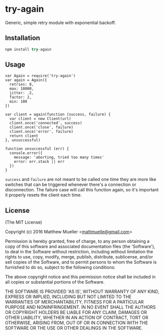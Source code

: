 
# try-again

  Generic, simple retry module with exponential backoff.

## Installation

```js
npm install try-again
```

## Usage

```
var Again = require('try-again')
var again = Again({
  retries: 8,
  max: 10000,
  jitter: .2,
  factor: 2,
  min: 100
})

var client = again(function (success, failure) {
  var client = new Client(url)
  client.once('connected', success)
  client.once('close', failure)
  client.once('error', failure)
  return client
}, unsuccessful)

function unsuccessful (err) {
  console.error({
    message: 'aborting, tried too many times'
    error: err.stack || err
  })
}
```

`success` and `failure` are not meant to be called one time they are more like switches
that can be triggered whenever there's a connection or disconnection. The failure case
will call this function again, so it's important it properly resets the client each time.

## License

(The MIT License)

Copyright (c) 2016 Matthew Mueller &lt;mattmuelle@gmail.com&gt;

Permission is hereby granted, free of charge, to any person obtaining
a copy of this software and associated documentation files (the
'Software'), to deal in the Software without restriction, including
without limitation the rights to use, copy, modify, merge, publish,
distribute, sublicense, and/or sell copies of the Software, and to
permit persons to whom the Software is furnished to do so, subject to
the following conditions:

The above copyright notice and this permission notice shall be
included in all copies or substantial portions of the Software.

THE SOFTWARE IS PROVIDED 'AS IS', WITHOUT WARRANTY OF ANY KIND,
EXPRESS OR IMPLIED, INCLUDING BUT NOT LIMITED TO THE WARRANTIES OF
MERCHANTABILITY, FITNESS FOR A PARTICULAR PURPOSE AND NONINFRINGEMENT.
IN NO EVENT SHALL THE AUTHORS OR COPYRIGHT HOLDERS BE LIABLE FOR ANY
CLAIM, DAMAGES OR OTHER LIABILITY, WHETHER IN AN ACTION OF CONTRACT,
TORT OR OTHERWISE, ARISING FROM, OUT OF OR IN CONNECTION WITH THE
SOFTWARE OR THE USE OR OTHER DEALINGS IN THE SOFTWARE.
